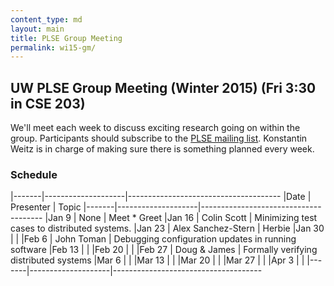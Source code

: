 ```yaml
---
content_type: md
layout: main
title: PLSE Group Meeting
permalink: wi15-gm/
---
```


## UW PLSE Group Meeting (Winter 2015) (Fri 3:30 in CSE 203)


We'll meet each week to discuss exciting research going on within the
group.  Participants should subscribe to the
[PLSE mailing list](https://mailman.cs.washington.edu/mailman/listinfo/plse).
Konstantin Weitz is in charge of making sure there is something planned every week.

### Schedule

|-------|--------------------|--------------------------------------
|Date   | Presenter          | Topic
|-------|--------------------|--------------------------------------
|Jan 9  | None               | Meet * Greet
|Jan 16 | Colin Scott        | Minimizing test cases to distributed systems.
|Jan 23 | Alex Sanchez-Stern | Herbie
|Jan 30 |                    |
|Feb 6  | John Toman         | Debugging configuration updates in running software
|Feb 13 |                    |
|Feb 20 |                    |
|Feb 27 | Doug & James       | Formally verifying distributed systems
|Mar 6  |                    |
|Mar 13 |                    |
|Mar 20 |                    |
|Mar 27 |                    |
|Apr 3  |                    |
|-------|--------------------|-------------------------------------
